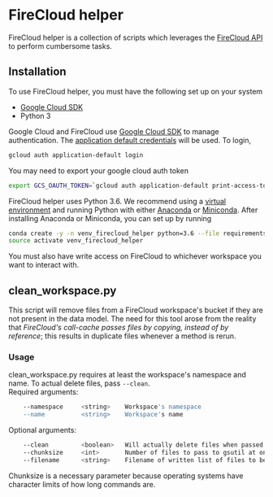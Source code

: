# FireCloud helper
FireCloud helper is a collection of scripts which leverages the [FireCloud API](https://api.firecloud.org) to perform cumbersome tasks. 

## Installation
To use FireCloud helper, you must have the following set up on your system
- [Google Cloud SDK](https://cloud.google.com/sdk/)
- Python 3

Google Cloud and FireCloud use [Google Cloud SDK](https://cloud.google.com/sdk/) to manage authentication. The [application default credentials](https://cloud.google.com/sdk/gcloud/reference/auth/application-default/login) will be used. To login,
```bash
gcloud auth application-default login
```

You may need to export your google cloud auth token
```bash
export GCS_OAUTH_TOKEN=`gcloud auth application-default print-access-token`
```

FireCloud helper uses Python 3.6. We recommend using a [virtual environment](https://docs.python.org/3/tutorial/venv.html) and running Python with either [Anaconda](https://www.anaconda.com/download/) or  [Miniconda](https://conda.io/miniconda.html). After installing Anaconda or Miniconda, you can set up by running
```bash
conda create -y -n venv_firecloud_helper python=3.6 --file requirements.txt
source activate venv_firecloud_helper
```

You must also have write access on FireCloud to whichever workspace you want to interact with.

## clean_workspace.py
This script will remove files from a FireCloud workspace's bucket if they are not present in the data model. The need for this tool arose from the reality that *FireCloud's call-cache passes files by copying, instead of by reference*; this results in duplicate files whenever a method is rerun. 

### Usage
clean_workspace.py requires at least the workspace's namespace and name. To actual delete files, pass `--clean`.   
Required arguments:
```bash
    --namespace     <string>    Workspace's namespace
    --name          <string>    Workspace's name
```
Optional arguments:
```bash
    --clean         <boolean>   Will actually delete files when passed
    --chunksize     <int>       Number of files to pass to gsutil at once for parallel deletion. Default = 500.
    --filename      <string>    Filename of written list of files to be deleted. Default = files_to_remove.txt
```
Chunksize is a necessary parameter because operating systems have character limits of how long commands are.
